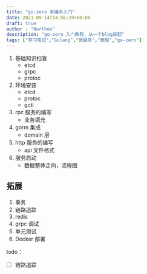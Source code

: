```yaml
---
title: "go-zero 手摸手入门"
date: 2021-09-14T14:56:19+08:00
draft: true
author : "Northes"
description: "go-zero 入门教程，从一个blog说起"
tags: ["学习笔记","Golang","微服务","教程","go-zero"]
---
```



1. 基础知识扫盲
   - etcd
   - grpc
   - protoc
2. 环境安装
   - etcd
   - protoc
   - gctl
3. rpc 服务的编写
   - 业务填充
4. gorm 集成
   - domain 层
5. http 服务的编写
   - api 文件格式
6. 服务启动
   - 数据整体走向，流程图



## 拓展

1. 事务
2. 链路追踪
3. redis
4. grpc 调试
5. 单元测试
6. Docker 部署



todo：

- [ ] 链路追踪

